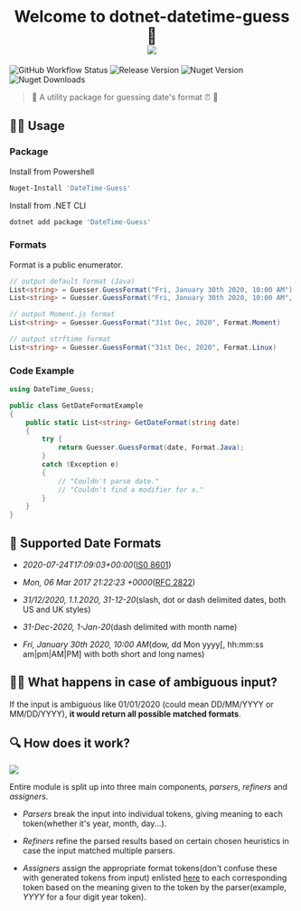 <h1 align="center">Welcome to dotnet-datetime-guess 👋<br> <img src="./logo.png" /></h1>

![GitHub Workflow Status](https://img.shields.io/github/workflow/status/at0dd/dotnet-datetime-guess/.NET)
![Release Version](https://img.shields.io/github/v/release/at0dd/dotnet-datetime-guess)
![Nuget Version](https://img.shields.io/nuget/v/datetime-guess)
![Nuget Downloads](https://img.shields.io/nuget/dt/datetime-guess)

> :tada: A utility package for guessing date's format :alarm_clock: :raised_hands:

## 👨‍💻 Usage

### Package

Install from Powershell
```ps1
Nuget-Install 'DateTime-Guess'
```

Install from .NET CLI
```ps1
dotnet add package 'DateTime-Guess'
```

### Formats
Format is a public enumerator.
```c#
// output default format (Java)
List<string> = Guesser.GuessFormat("Fri, January 30th 2020, 10:00 AM")
List<string> = Guesser.GuessFormat("Fri, January 30th 2020, 10:00 AM", Format.Java)

// output Moment.js format
List<string> = Guesser.GuessFormat("31st Dec, 2020", Format.Moment)

// output strftime format
List<string> = Guesser.GuessFormat("31st Dec, 2020", Format.Linux)
```

### Code Example
```c#
using DateTime_Guess;

public class GetDateFormatExample
{
    public static List<string> GetDateFormat(string date)
    {
        try {
            return Guesser.GuessFormat(date, Format.Java);
        }
        catch (Exception e)
        {
            // "Couldn't parse date."
            // "Couldn't find a modifier for x."
        }
    }
}
```

## 🙌 Supported Date Formats
- *2020-07-24T17:09:03+00:00*([IS0 8601](https://en.wikipedia.org/wiki/ISO_8601))

- *Mon, 06 Mar 2017 21:22:23 +0000*([RFC 2822](https://tools.ietf.org/html/rfc2822#section-3.3))

- *31/12/2020, 1.1.2020, 31-12-20*(slash, dot or dash delimited dates, both US and UK styles)

- *31-Dec-2020, 1-Jan-20*(dash delimited with month name)

- *Fri, January 30th 2020, 10:00 AM*(dow, dd Mon yyyy[, hh:mm:ss am|pm|AM|PM] with both short and long names)

## 🤷‍♀️ What happens in case of ambiguous input?
If the input is ambiguous like 01/01/2020 (could mean DD/MM/YYYY or MM/DD/YYYY), **it would return all possible matched formats**.

## :mag: How does it work?
<img src="./design.png"/>

Entire module is split up into three main components, _parsers_, _refiners_ and _assigners_.

* _Parsers_ break the input into individual tokens, giving meaning to each token(whether it's year, month, day...).

* _Refiners_ refine the parsed results based on certain chosen heuristics in case the input matched multiple parsers.

* _Assigners_ assign the appropriate format tokens(don't confuse these with generated tokens from input) enlisted [here](https://momentjs.com/docs/#/displaying/) to each corresponding token based on the meaning given to the token by the parser(example, *YYYY* for a four digit year token).
